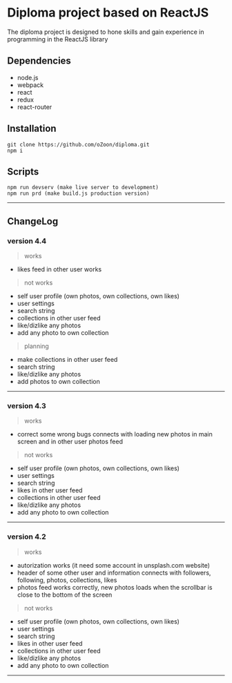 # Diploma project based on ReactJS

The diploma project is designed to hone skills and gain experience in programming in the ReactJS library

## Dependencies

* node.js
* webpack
* react
* redux
* react-router

## Installation

```
git clone https://github.com/oZoon/diploma.git
npm i
```

## Scripts
```
npm run devserv (make live server to development)
npm run prd (make build.js production version)
```

---

## ChangeLog

### version 4.4

> works
- likes feed in other user works

> not works
- self user profile (own photos, own collections, own likes)
- user settings
- search string
- collections in other user feed
- like/dizlike any photos
- add any photo to own collection

> planning
- make collections in other user feed
- search string
- like/dizlike any photos
- add photos to own collection
---


### version 4.3

> works
- correct some wrong bugs connects with loading new photos in main screen and in other user photos feed

> not works
- self user profile (own photos, own collections, own likes)
- user settings
- search string
- likes in other user feed
- collections in other user feed
- like/dizlike any photos
- add any photo to own collection
---


### version 4.2

> works
- autorization works (it need some account in unsplash.com website)
- header of some other user and information connects with followers, following, photos, collections, likes
- photos feed works correctly, new photos loads when the scrollbar is close to the bottom of the screen

> not works
- self user profile (own photos, own collections, own likes)
- user settings
- search string
- likes in other user feed
- collections in other user feed
- like/dizlike any photos
- add any photo to own collection
---
